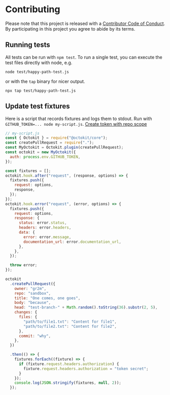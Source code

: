 # Contributing

Please note that this project is released with a [Contributor Code of Conduct][coc].
By participating in this project you agree to abide by its terms.

## Running tests

All tests can be run with `npm test`. To run a single test, you can execute the test files directly with node, e.g.

```
node test/happy-path-test.js
```

or with the `tap` binary for nicer output.

```
npx tap test/happy-path-test.js
```

## Update test fixtures

Here is a script that records fixtures and logs them to stdout. Run with `GITHUB_TOKEN=... node my-script.js`. [Create token with repo scope](https://github.com/settings/tokens/new?scopes=repo)

```js
// my-script.js
const { Octokit } = require("@octokit/core");
const createPullRequest = require(".");
const MyOctokit = Octokit.plugin(createPullRequest);
const octokit = new MyOctokit({
  auth: process.env.GITHUB_TOKEN,
});

const fixtures = [];
octokit.hook.after("request", (response, options) => {
  fixtures.push({
    request: options,
    response,
  });
});
octokit.hook.error("request", (error, options) => {
  fixtures.push({
    request: options,
    response: {
      status: error.status,
      headers: error.headers,
      data: {
        error: error.message,
        documentation_url: error.documentation_url,
      },
    },
  });

  throw error;
});

octokit
  .createPullRequest({
    owner: "gr2m",
    repo: "sandbox",
    title: "One comes, one goes",
    body: "because",
    head: "test-branch-" + Math.random().toString(36).substr(2, 5),
    changes: {
      files: {
        "path/to/file1.txt": "Content for file1",
        "path/to/file2.txt": "Content for file2",
      },
      commit: "why",
    },
  })

  .then(() => {
    fixtures.forEach((fixture) => {
      if (fixture.request.headers.authorization) {
        fixture.request.headers.authorization = "token secret";
      }
    });
    console.log(JSON.stringify(fixtures, null, 2));
  });
```

[coc]: ./CODE_OF_CONDUCT.md
